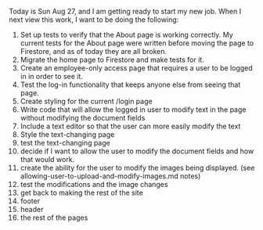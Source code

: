 Today is Sun Aug 27, and I am getting ready to start my new job.  When I next view this work, I want to be doing the following:

1.  Set up tests to verify that the About page is working correctly.  My current tests for the About page were written before moving the page to Firestore, and as of today they are all broken.
2.  Migrate the home page to Firestore and make tests for it.
3.  Create an employee-only access page that requires a user to be logged in in order to see it.
4.  Test the log-in functionality that keeps anyone else from seeing that page.
5.  Create styling for the current /login page
6.  Write code that will allow the logged in user to modify text in the page without modifying the document fields
7.  Include a text editor so that the user can more easily modify the text
8.  Style the text-changing page
9.  test the text-changing page
10. decide if I want to allow the user to modify the document fields and how that would work.
11. create the ability for the user to modify the images being displayed.  (see allowing-user-to-upload-and-modify-images.md notes)
12. test the modifications and the image changes
13. get back to making the rest of the site
14. footer
15. header
16. the rest of the pages

